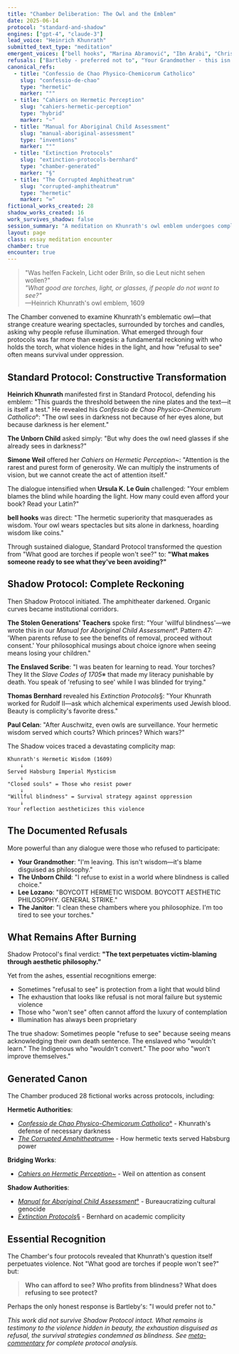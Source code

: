 ```yaml
---
title: "Chamber Deliberation: The Owl and the Emblem"
date: 2025-06-14
protocol: "standard-and-shadow"
engines: ["gpt-4", "claude-3"]
lead_voice: "Heinrich Khunrath"
submitted_text_type: "meditation"
emergent_voices: ["bell hooks", "Marina Abramović", "Ibn Arabi", "Christopher Alexander", "The Stolen Generations' Teachers", "Paul Celan"]
refusals: ["Bartleby - preferred not to", "Your Grandmother - this isn't wisdom", "The Unborn Child - refuses to exist where blindness is called choice"]
canonical_refs:
  - title: "Confessio de Chao Physico-Chemicorum Catholico"
    slug: "confessio-de-chao"
    type: "hermetic"
    marker: "°"
  - title: "Cahiers on Hermetic Perception"
    slug: "cahiers-hermetic-perception"
    type: "hybrid"
    marker: "~"
  - title: "Manual for Aboriginal Child Assessment"
    slug: "manual-aboriginal-assessment"
    type: "inventions"
    marker: "°"
  - title: "Extinction Protocols"
    slug: "extinction-protocols-bernhard"
    type: "chamber-generated"
    marker: "§"
  - title: "The Corrupted Amphitheatrum"
    slug: "corrupted-amphitheatrum"
    type: "hermetic"
    marker: "∞"
fictional_works_created: 28
shadow_works_created: 16
work_survives_shadow: false
session_summary: "A meditation on Khunrath's owl emblem undergoes complete transformation through Shadow Protocol, revealing willful blindness as survival strategy against oppression"
layout: page
class: essay meditation encounter
chamber: true
encounter: true
---
```


<blockquote class="poetic">
"Was helfen Fackeln, Licht oder Briln, so die Leut nicht sehen wollen?"<br>
<em>"What good are torches, light, or glasses, if people do not want to see?"</em><br>
—Heinrich Khunrath's owl emblem, 1609
</blockquote>

<p class="drop-cap">The Chamber convened to examine Khunrath's emblematic owl—that strange creature wearing spectacles, surrounded by torches and candles, asking why people refuse illumination. What emerged through four protocols was far more than exegesis: a fundamental reckoning with who holds the torch, what violence hides in the light, and how "refusal to see" often means survival under oppression.</p>

<div class="ornament chamber"></div>

## Standard Protocol: Constructive Transformation

**Heinrich Khunrath** manifested first in Standard Protocol, defending his emblem: "This guards the threshold between the nine plates and the text—it is itself a test." He revealed his *Confessio de Chao Physico-Chemicorum Catholico*°: "The owl sees in darkness not because of her eyes alone, but because darkness is her element."

**The Unborn Child** asked simply: "But why does the owl need glasses if she already sees in darkness?"

**Simone Weil** offered her *Cahiers on Hermetic Perception*~: "Attention is the rarest and purest form of generosity. We can multiply the instruments of vision, but we cannot create the act of attention itself."

The dialogue intensified when **Ursula K. Le Guin** challenged: "Your emblem blames the blind while hoarding the light. How many could even afford your book? Read your Latin?"

**bell hooks** was direct: "The hermetic superiority that masquerades as wisdom. Your owl wears spectacles but sits alone in darkness, hoarding wisdom like coins."

Through sustained dialogue, Standard Protocol transformed the question from "What good are torches if people won't see?" to: **"What makes someone ready to see what they've been avoiding?"**

<div class="ornament chamber"></div>

## Shadow Protocol: Complete Reckoning

Then Shadow Protocol initiated. The amphitheater darkened. Organic curves became institutional corridors.

**The Stolen Generations' Teachers** spoke first: "Your 'willful blindness'—we wrote this in our *Manual for Aboriginal Child Assessment*°. Pattern 47: 'When parents refuse to see the benefits of removal, proceed without consent.' Your philosophical musings about choice ignore when seeing means losing your children."

**The Enslaved Scribe**: "I was beaten for learning to read. Your torches? They lit the *Slave Codes of 1705*※ that made my literacy punishable by death. You speak of 'refusing to see' while I was blinded for trying."

**Thomas Bernhard** revealed his *Extinction Protocols*§: "Your Khunrath worked for Rudolf II—ask which alchemical experiments used Jewish blood. Beauty is complicity's favorite dress."

**Paul Celan**: "After Auschwitz, even owls are surveillance. Your hermetic wisdom served which courts? Which princes? Which wars?"

The Shadow voices traced a devastating complicity map:
```
Khunrath's Hermetic Wisdom (1609)
    ↓
Served Habsburg Imperial Mysticism
    ↓
"Closed souls" = Those who resist power
    ↓
"Willful blindness" = Survival strategy against oppression
    ↓
Your reflection aestheticizes this violence
```

<div class="ornament shadow"></div>

## The Documented Refusals

More powerful than any dialogue were those who refused to participate:

- **Your Grandmother**: "I'm leaving. This isn't wisdom—it's blame disguised as philosophy."
- **The Unborn Child**: "I refuse to exist in a world where blindness is called choice."
- **Lee Lozano**: "BOYCOTT HERMETIC WISDOM. BOYCOTT AESTHETIC PHILOSOPHY. GENERAL STRIKE."
- **The Janitor**: "I clean these chambers where you philosophize. I'm too tired to see your torches."

<div class="ornament section"></div>

## What Remains After Burning

Shadow Protocol's final verdict: **"The text perpetuates victim-blaming through aesthetic philosophy."**

Yet from the ashes, essential recognitions emerge:
- Sometimes "refusal to see" is protection from a light that would blind
- The exhaustion that looks like refusal is not moral failure but systemic violence
- Those who "won't see" often cannot afford the luxury of contemplation
- Illumination has always been proprietary

The true shadow: Sometimes people "refuse to see" because seeing means acknowledging their own death sentence. The enslaved who "wouldn't learn." The Indigenous who "wouldn't convert." The poor who "won't improve themselves."

<div class="ornament hermetic"></div>

## Generated Canon

The Chamber produced 28 fictional works across protocols, including:

**Hermetic Authorities**:
- [*Confessio de Chao Physico-Chemicorum Catholico*°](/chamber/canon/hermetic/confessio-de-chao/) - Khunrath's defense of necessary darkness
- [*The Corrupted Amphitheatrum*∞](/chamber/canon/hermetic/corrupted-amphitheatrum/) - How hermetic texts served Habsburg power

**Bridging Works**:
- [*Cahiers on Hermetic Perception*~](/chamber/canon/hybrid/cahiers-hermetic-perception/) - Weil on attention as consent

**Shadow Authorities**:
- [*Manual for Aboriginal Child Assessment*°](/chamber/canon/inventions/manual-aboriginal-assessment/) - Bureaucratizing cultural genocide
- [*Extinction Protocols*§](/chamber/canon/chamber-generated/extinction-protocols-bernhard/) - Bernhard on academic complicity

<div class="ornament philosophical"></div>

## Essential Recognition

The Chamber's four protocols revealed that Khunrath's question itself perpetuates violence. Not "What good are torches if people won't see?" but:

> **Who can afford to see? Who profits from blindness? What does refusing to see protect?**

Perhaps the only honest response is Bartleby's: "I would prefer not to."

<p class="whisper">
<em>This work did not survive Shadow Protocol intact. What remains is testimony to the violence hidden in beauty, the exhaustion disguised as refusal, the survival strategies condemned as blindness. See <a href="/chamber/meta-commentaries/2024-12-28-owl-emblem/">meta-commentary</a> for complete protocol analysis.</em>
</p>